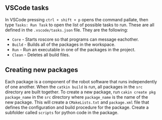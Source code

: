## VSCode tasks

In VSCode pressing `ctrl + shift + p` opens the command pallate, then type `Tasks: Run Task` to open the list of possible tasks to run. These are all defined in the `.vscode/tasks.json` file. They are the following:
- `Core` - Starts roscore so that programs can message eachother.
- `Build` - Builds all of the packages in the workspace.
- `Run` - Run an executable in one of the packages in the project.
- `Clean` - Deletes all build files.

## Creating new packages

Each package is a component of the robot software that runs independently of one another. When the `catkin build` is run, all packages in the `src` directory are built together. To create a new package, run `cakin create pkg package_name` in the `src` directory where `package_name` is the name of the new package. This will create a `CMakeLists.txt` and `package.xml` file that defines the configuration and build procedure for the package. Create a subfolder called `scripts` for python code in the package.
